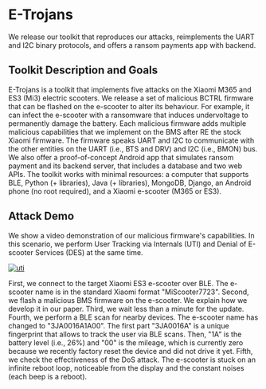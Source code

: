 # E-Trojans

We release our toolkit that reproduces our attacks, reimplements the UART and I2C binary protocols, and offers a ransom payments app with backend.

## Toolkit Description and Goals
E-Trojans is a toolkit that implements five attacks on the Xiaomi M365 and ES3 (Mi3) electric scooters.
We release a set of malicious BCTRL firmware that can be flashed on the e-scooter to alter its behaviour.
For example, it can infect the e-scooter with a ransomware that induces undervoltage to permanently damage the battery.
Each malicious firmware adds multiple malicious capabilities that we implement on the BMS after RE the stock Xiaomi firmware.
The firmware speaks UART and I2C to communicate with the other entities on the UART (i.e., BTS and DRV) and I2C (i.e., BMON) bus.
We also offer a proof-of-concept Android app that simulates ransom payment and its backend server, that includes a database and two web APIs.
The toolkit works with minimal resources: a computer that supports BLE, Python (+ libraries), Java (+ libraries),  MongoDB, Django, an Android phone (no root required), and a Xiaomi e-scooter (M365 or ES3).

## Attack Demo
We show a video demonstration of our malicious firmware's capabilities.
In this scenario, we perform User Tracking via Internals (UTI) and Denial of E-scooter Services (DES) at the same time.

[![uti](http://img.youtube.com/vi/Y2R46yeCXOQ/0.jpg)](https://youtu.be/Y2R46yeCXOQ)

First, we connect to the target Xiaomi ES3 e-scooter over BLE. The e-scooter name is in the standard Xiaomi format "MiScooter7723".
Second, we flash a malicious BMS firmware on the e-scooter. We explain how we develop it in our paper.
Third, we wait less than a minute for the update.
Fourth, we perform a BLE scan for nearby devices. The e-scooter name has changed to "3JA0016A1A00".
The first part "3JA0016A" is a unique fingerprint that allows to track the user via BLE scans.
Then, "1A" is the battery level (i.e., 26%) and "00" is the mileage, which is currently zero because we recently factory reset the device and did not drive it yet.
Fifth, we check the effectiveness of the DoS attack. The e-scooter is stuck on an infinite reboot loop, noticeable from the display and the constant noises (each beep is a reboot).
